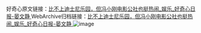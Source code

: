 好奇心原文链接：[比不上迪士尼乐园，但冯小刚电影公社也挺热闹_娱乐_好奇心日报-晏文静 ](https://www.qdaily.com/articles/10476.html)
WebArchive归档链接：[比不上迪士尼乐园，但冯小刚电影公社也挺热闹_娱乐_好奇心日报-晏文静 ](http://web.archive.org/web/20160919111521/http://www.qdaily.com:80/articles/10476.html)
![image](http://ww3.sinaimg.cn/large/007d5XDply1g3vz0lw8iij30u02uuu09)